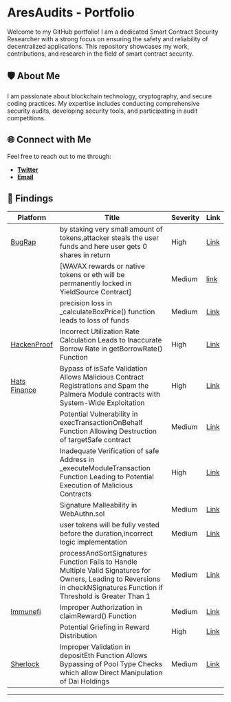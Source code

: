 # AresAudits - Portfolio

Welcome to my GitHub portfolio! I am a dedicated Smart Contract Security Researcher with a strong focus on ensuring the safety and reliability of decentralized applications. This repository showcases my work, contributions, and research in the field of smart contract security.

## 🛡️ About Me

I am passionate about blockchain technology, cryptography, and secure coding practices. My expertise includes conducting comprehensive security audits, developing security tools, and participating in audit competitions.

## 🌐 Connect with Me
Feel free to reach out to me through:
- **[Twitter](https://x.com/_AresAudits)**
- **[Email](aresaudits@gmail.com)**


## 🚀 Findings


|Platform       | Title                     | Severity   | Link
--------------  | ------------------------- | ---------- | -------------------------------------
|[BugRap](https://bugrap.io/)   | by staking very small amount of tokens,attacker steals the user funds and here user gets 0 shares in return         | High       | [Link](https://github.com/AresAudits/Portfolio/blob/main/reports/Bugrap/donation_attack.md)
|                               | [WAVAX rewards or native tokens or eth will be permanently locked in YieldSource Contract]  | Medium | [link](https://github.com/AresAudits/Portfolio/blob/main/reports/Bugrap/emergency_withdraw.md)
|               | precision loss in _calculateBoxPrice() function leads to loss of funds | Medium | [Link](https://github.com/AresAudits/Portfolio/blob/main/reports/Bugrap/precision_loss.md)
|[HackenProof](https://hackenproof.com/) | Incorrect Utilization Rate Calculation Leads to Inaccurate Borrow Rate in getBorrowRate() Function | High     |[Link](https://github.com/AresAudits/Portfolio/blob/main/reports/HackenProof/Incorrect_UR.md)
|[Hats Finance](https://hats.finance/security-researchers) | Bypass of isSafe Validation Allows Malicious Contract Registrations and Spam the Palmera Module contracts with System-Wide Exploitation | High   | [Link](https://github.com/AresAudits/Portfolio/blob/main/reports/Hats/Bypass.md)
|               | Potential Vulnerability in execTransactionOnBehalf Function Allowing Destruction of targetSafe contract | Medium | [Link](https://github.com/AresAudits/Portfolio/blob/main/reports/Hats/Destruction_of_targetSafe.md)
|  | Inadequate Verification of safe Address in _executeModuleTransaction Function Leading to Potential Execution of Malicious Contracts | High | [Link](https://github.com/AresAudits/Portfolio/blob/main/reports/Hats/Inadequate_Verification.md)
|  | Signature Malleability in WebAuthn.sol | Medium | [Link](https://github.com/AresAudits/Portfolio/blob/main/reports/Hats/Signature_Malleability.md)
|  | user tokens will be fully vested before the duration,incorrect logic implementation | Medium | [Link](https://github.com/AresAudits/Portfolio/blob/main/reports/Hats/incorrect_logic.md)
|  | processAndSortSignatures Function Fails to Handle Multiple Valid Signatures for Owners, Leading to Reversions in checkNSignatures Function if Threshold is Greater Than 1 | Medium | [Link](https://github.com/AresAudits/Portfolio/blob/main/reports/Hats/palmera.md)
|[Immunefi](https://immunefi.com/)   | Improper Authorization in claimReward() Function  | Medium | [Link](https://github.com/AresAudits/Portfolio/blob/main/reports/Immunefi/Improper_Authorization.md)
|  | Potential Griefing in Reward Distribution | High | [Link](https://github.com/AresAudits/Portfolio/blob/main/reports/Immunefi/Potential_Griefing.md)
|[Sherlock](https://www.sherlock.xyz/)   | Improper Validation in depositEth Function Allows Bypassing of Pool Type Checks which allow Direct Manipulation of Dai Holdings         | Medium     | [Link](https://github.com/AresAudits/Portfolio/blob/main/reports/Sherlock/Improper_Validation.md)




---